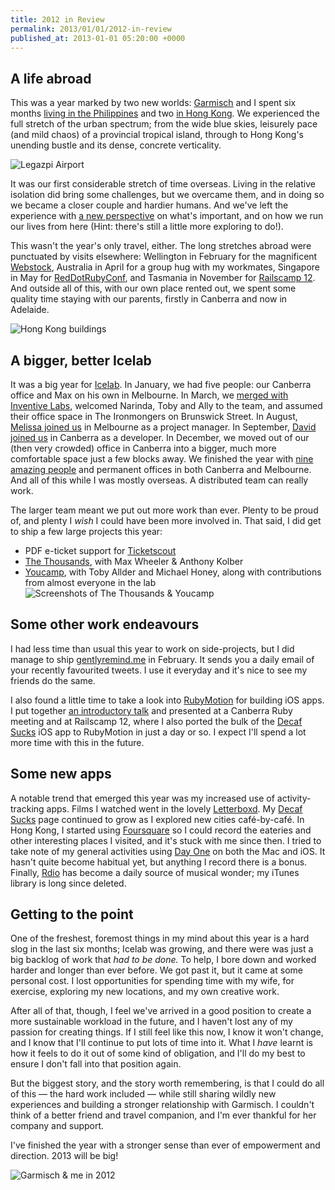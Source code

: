 ```yaml
---
title: 2012 in Review
permalink: 2013/01/01/2012-in-review
published_at: 2013-01-01 05:20:00 +0000
---
```


## A life abroad

This was a year marked by two new worlds: [Garmisch](http://subtletransition.com/) and I spent six months [living in the Philippines](http://openmonkey.com/blog/2011/11/03/moving-to-the-philippines/) and two [in Hong Kong](http://openmonkey.com/blog/2012/08/17/moved-to-hong-kong/). We experienced the full stretch of the urban spectrum; from the wide blue skies, leisurely pace (and mild chaos) of a provincial tropical island, through to Hong Kong's unending bustle and its dense, concrete verticality.

 ![Legazpi Airport](content/images/ss/60d143e80526.jpg)

It was our first considerable stretch of time overseas. Living in the relative isolation did bring some challenges, but we overcame them, and in doing so we became a closer couple and hardier humans. And we've left the experience with [a new perspective](http://openmonkey.com/blog/2012/03/23/a-feeling-of-lightness/) on what's important, and on how we run our lives from here (Hint: there's still a little more exploring to do!).

This wasn't the year's only travel, either. The long stretches abroad were punctuated by visits elsewhere: Wellington in February for the magnificent [Webstock](http://webstock.org.nz/), Australia in April for a group hug with my workmates, Singapore in May for [RedDotRubyConf](http://reddotrubyconf.com/), and Tasmania in November for [Railscamp 12](http://railscamps.com/#portsorell_nov_2012). And outside all of this, with our own place rented out, we spent some quality time staying with our parents, firstly in Canberra and now in Adelaide.

 ![Hong Kong buildings](content/images/ss/52fd7284fc65.jpg)
## A bigger, better Icelab

It was a big year for [Icelab](http://icelab.com.au/). In January, we had five people: our Canberra office and Max on his own in Melbourne. In March, we [merged with Inventive Labs](http://icelab.com.au/articles/icelab-gets-inventive-quadruples-melbourne-team/), welcomed Narinda, Toby and Ally to the team, and assumed their office space in The Ironmongers on Brunswick Street. In August, [Melissa joined us](http://icelab.com.au/articles/melissa-kaulfuss-joins-icelab/) in Melbourne as a project manager. In September, [David joined us](http://icelab.com.au/articles/david-porter-joins-icelab/) in Canberra as a developer. In December, we moved out of our (then very crowded) office in Canberra into a bigger, much more comfortable space just a few blocks away. We finished the year with [nine amazing people](http://icelab.com.au/about) and permanent offices in both Canberra and Melbourne. And all of this while I was mostly overseas. A distributed team can really work.

The larger team meant we put out more work than ever. Plenty to be proud of, and plenty I _wish_ I could have been more involved in. That said, I did get to ship a few large projects this year:

- PDF e-ticket support for [Ticketscout](http://cornerhotel.com/)
- [The Thousands](http://thethousands.com.au/), with Max Wheeler & Anthony Kolber
- [Youcamp](http://youcamp.com/), with Toby Allder and Michael Honey, along with contributions from almost everyone in the lab
 ![Screenshots of The Thousands & Youcamp](content/images/ss/fda2fe8d9620.png)
## Some other work endeavours

I had less time than usual this year to work on side-projects, but I did manage to ship [gentlyremind.me](http://gentlyremind.me/) in February. It sends you a daily email of your recently favourited tweets. I use it everyday and it's nice to see my friends do the same.

I also found a little time to take a look into [RubyMotion](http://www.rubymotion.com/) for building iOS apps. I put together [an introductory talk](http://icelab.com.au/articles/rubymotion-and-rails-responders-at-the-canberra-ruby-crew/) and presented at a Canberra Ruby meeting and at Railscamp 12, where I also ported the bulk of the [Decaf Sucks](http://decafsucks.com/) iOS app to RubyMotion in just a day or so. I expect I'll spend a lot more time with this in the future.

## Some new apps

A notable trend that emerged this year was my increased use of activity-tracking apps. Films I watched went in the lovely [Letterboxd](http://letterboxd.com/). My [Decaf Sucks](http://decafsucks.com/people/1-timriley) page continued to grow as I explored new cities café-by-café. In Hong Kong, I started using [Foursquare](http://foursquare.com/timriley) so I could record the eateries and other interesting places I visited, and it's stuck with me since then. I tried to take note of my general activities using [Day One](http://dayoneapp.com/) on both the Mac and iOS. It hasn't quite become habitual yet, but anything I record there is a bonus. Finally, [Rdio](http://www.rdio.com/people/tim_riley/) has become a daily source of musical wonder; my iTunes library is long since deleted.

## Getting to the point

One of the freshest, foremost things in my mind about this year is a hard slog in the last six months; Icelab was growing, and there were was just a big backlog of work that _had to be done._ To help, I bore down and worked harder and longer than ever before. We got past it, but it came at some personal cost. I lost opportunities for spending time with my wife, for exercise, exploring my new locations, and my own creative work.

After all of that, though, I feel we've arrived in a good position to create a more sustainable workload in the future, and I haven't lost any of my passion for creating things. If I still feel like this now, I know it won't change, and I know that I'll continue to put lots of time into it. What I _have_ learnt is how it feels to do it out of some kind of obligation, and I'll do my best to ensure I don't fall into that position again.

But the biggest story, and the story worth remembering, is that I could do all of this — the hard work included — while still sharing wildly new experiences and building a stronger relationship with Garmisch. I couldn't think of a better friend and travel companion, and I'm ever thankful for her company and support.

I've finished the year with a stronger sense than ever of empowerment and direction. 2013 will be big!

 ![Garmisch & me in 2012](content/images/ss/355c6ef607a1.jpg)

